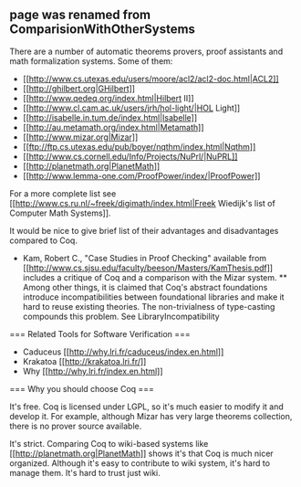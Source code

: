 ## page was renamed from ComparisionWithOtherSystems
There are a number of automatic theorems provers, proof assistants and math formalization systems. Some of them:

 * [[http://www.cs.utexas.edu/users/moore/acl2/acl2-doc.html|ACL2]]
 * [[http://ghilbert.org|GHilbert]]
 * [[http://www.qedeq.org/index.html|Hilbert II]]
 * [[http://www.cl.cam.ac.uk/users/jrh/hol-light/|HOL Light]]
 * [[http://isabelle.in.tum.de/index.html|Isabelle]]
 * [[http://au.metamath.org/index.html|Metamath]]
 * [[http://www.mizar.org|Mizar]]
 * [[ftp://ftp.cs.utexas.edu/pub/boyer/nqthm/index.html|Nqthm]]
 * [[http://www.cs.cornell.edu/Info/Projects/NuPrl/|NuPRL]]
 * [[http://planetmath.org|PlanetMath]]
 * [[http://www.lemma-one.com/ProofPower/index/|ProofPower]]

For a more complete list see [[http://www.cs.ru.nl/~freek/digimath/index.html|Freek Wiedijk's list of Computer Math Systems]]. 

It would be nice to give brief list of their advantages and disadvantages compared to Coq. 

 * Kam, Robert C., "Case Studies in Proof Checking" available from [[http://www.cs.sjsu.edu/faculty/beeson/Masters/KamThesis.pdf]] includes a critique of Coq and a comparison with the Mizar system.
 ** Among other things, it is claimed that Coq's abstract foundations introduce incompatibilities between foundational libraries and make it hard to reuse existing theories.  The non-trivialness of type-casting compounds this problem.  See LibraryIncompatibility


=== Related Tools for Software Verification ===

 * Caduceus [[http://why.lri.fr/caduceus/index.en.html]]
 * Krakatoa [[http://krakatoa.lri.fr/]]
 * Why [[http://why.lri.fr/index.en.html]]


=== Why you should choose Coq ===

It's free. Coq is licensed under LGPL,  so it's much easier to modify it and develop it. For example, although Mizar has very large theorems collection, there is no prover source available.

It's strict. Comparing Coq to wiki-based systems like [[http://planetmath.org|PlanetMath]] shows it's that Coq is much nicer organized. Although it's easy to contribute to wiki system, it's hard to manage them. It's hard to trust just wiki.
